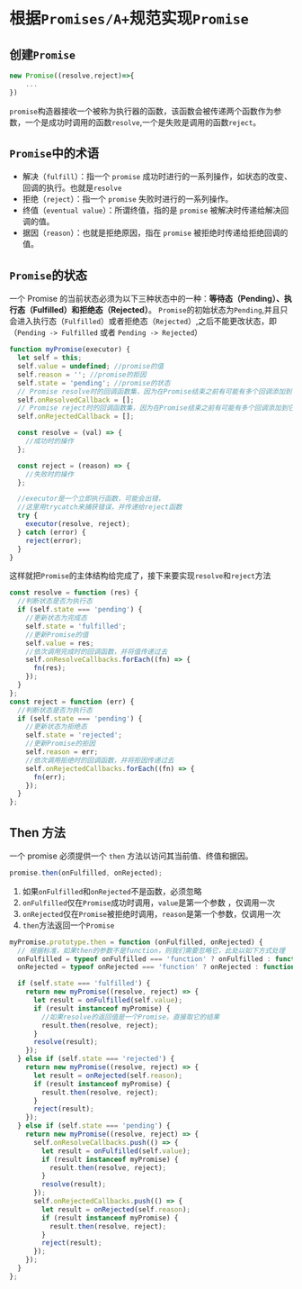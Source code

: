 # 根据`Promises/A+`规范实现`Promise`

## 创建`Promise`

```js
new Promise((resolve,reject)=>{
    ...
})
```

`promise`构造器接收一个被称为执行器的函数，该函数会被传递两个函数作为参数，一个是成功时调用的函数`resolve`,一个是失败是调用的函数`reject`。

## `Promise`中的术语

- 解决（`fulfill`）：指一个 `promise` 成功时进行的一系列操作，如状态的改变、回调的执行。也就是`resolve`
- 拒绝（`reject`）：指一个 `promise` 失败时进行的一系列操作。
- 终值（`eventual value`）：所谓终值，指的是 `promise` 被解决时传递给解决回调的值。
- 据因（`reason`）：也就是拒绝原因，指在 `promise` 被拒绝时传递给拒绝回调的值。

## `Promise`的状态

一个 Promise 的当前状态必须为以下三种状态中的一种：**等待态（Pending）、执行态（Fulfilled）和拒绝态（Rejected）**。
`Promise`的初始状态为`Pending`,并且只会进入执行态（`Fulfilled`）或者拒绝态（`Rejected`）,之后不能更改状态，即（`Pending -> Fulfilled` 或者 `Pending -> Rejected`）

```js
function myPromise(executor) {
  let self = this;
  self.value = undefined; //promise的值
  self.reason = ''; //promise的拒因
  self.state = 'pending'; //promise的状态
  // Promise resolve时的回调函数集，因为在Promise结束之前有可能有多个回调添加到它上面
  self.onResolvedCallback = [];
  // Promise reject时的回调函数集，因为在Promise结束之前有可能有多个回调添加到它上面
  self.onRejectedCallback = [];

  const resolve = (val) => {
    //成功时的操作
  };

  const reject = (reason) => {
    //失败时的操作
  };

  //executor是一个立即执行函数，可能会出错，
  //这里用trycatch来捕获错误，并传递给reject函数
  try {
    executor(resolve, reject);
  } catch (error) {
    reject(error);
  }
}
```

这样就把`Promise`的主体结构给完成了，接下来要实现`resolve`和`reject`方法

```js
const resolve = function (res) {
  //判断状态是否为执行态
  if (self.state === 'pending') {
    //更新状态为完成态
    self.state = 'fulfilled';
    //更新Promise的值
    self.value = res;
    //依次调用完成时的回调函数，并将值传递过去
    self.onResolveCallbacks.forEach((fn) => {
      fn(res);
    });
  }
};
const reject = function (err) {
  //判断状态是否为执行态
  if (self.state === 'pending') {
    //更新状态为拒绝态
    self.state = 'rejected';
    //更新Promise的拒因
    self.reason = err;
    //依次调用拒绝时的回调函数，并将拒因传递过去
    self.onRejectedCallbacks.forEach((fn) => {
      fn(err);
    });
  }
};
```

## Then 方法

一个 promise 必须提供一个 `then` 方法以访问其当前值、终值和据因。

```js
promise.then(onFulfilled, onRejected);
```

1. 如果`onFulfilled`和`onRejected`不是函数，必须忽略
2. `onFulfilled`仅在`Promise`成功时调用，`value`是第一个参数 ，仅调用一次
3. `onRejected`仅在`Promise`被拒绝时调用，`reason`是第一个参数，仅调用一次
4. `then`方法返回一个`Promise`

```js
myPromise.prototype.then = function (onFulfilled, onRejected) {
  // 根据标准，如果then的参数不是function，则我们需要忽略它，此处以如下方式处理
  onFulfilled = typeof onFulfilled === 'function' ? onFulfilled : function (value) {};
  onRejected = typeof onRejected === 'function' ? onRejected : function (reason) {};

  if (self.state === 'fulfilled') {
    return new myPromise((resolve, reject) => {
      let result = onFulfilled(self.value);
      if (result instanceof myPromise) {
        //如果resolve的返回值是一个Promise，直接取它的结果
        result.then(resolve, reject);
      }
      resolve(result);
    });
  } else if (self.state === 'rejected') {
    return new myPromise((resolve, reject) => {
      let result = onRejected(self.reason);
      if (result instanceof myPromise) {
        result.then(resolve, reject);
      }
      reject(result);
    });
  } else if (self.state === 'pending') {
    return new myPromise((resolve, reject) => {
      self.onResolveCallbacks.push(() => {
        let result = onFulfilled(self.value);
        if (result instanceof myPromise) {
          result.then(resolve, reject);
        }
        resolve(result);
      });
      self.onRejectedCallbacks.push(() => {
        let result = onRejected(self.reason);
        if (result instanceof myPromise) {
          result.then(resolve, reject);
        }
        reject(result);
      });
    });
  }
};
```

